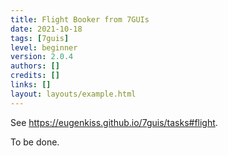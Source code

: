 ```yaml
---
title: Flight Booker from 7GUIs
date: 2021-10-18
tags: [7guis]
level: beginner
version: 2.0.4
authors: []
credits: []
links: []
layout: layouts/example.html
---
```


See <https://eugenkiss.github.io/7guis/tasks#flight>.

To be done.
